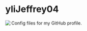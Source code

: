 # yliJeffrey04
Config files for my GitHub profile.
<img align="left" src="https://github-readme-stats.vercel.app/api?username=yliJeffrey&include_all_commits=true&count_private-true&custom_title=yliJeffrey'%20GitHub%20Stats&line_height=30&show_icons=true&hide_border=true&bg_color=192133&title_color=efb752&icon_color=efb752&text_color=70bed9">
